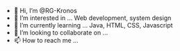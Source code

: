 - 👋 Hi, I’m @RG-Kronos
- 👀 I’m interested in ... Web development, system design
- 🌱 I’m currently learning ... Java, HTML, CSS, Javascript
- 💞️ I’m looking to collaborate on ...
- 📫 How to reach me ... 

<!---
RG-Kronos/RG-Kronos is a ✨ special ✨ repository because its `README.md` (this file) appears on your GitHub profile.
You can click the Preview link to take a look at your changes.
--->
